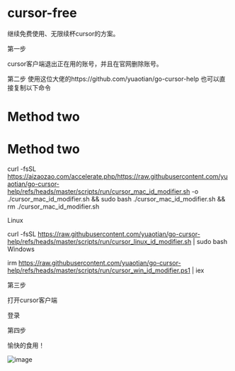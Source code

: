 # cursor-free 

继续免费使用、无限续杯cursor的方案。

第一步

cursor客户端退出正在用的账号，并且在官网删除账号。


第二步
使用这位大佬的https://github.com/yuaotian/go-cursor-help
也可以直接复制以下命令

# Method two
# Method two
curl -fsSL https://aizaozao.com/accelerate.php/https://raw.githubusercontent.com/yuaotian/go-cursor-help/refs/heads/master/scripts/run/cursor_mac_id_modifier.sh -o ./cursor_mac_id_modifier.sh && sudo bash ./cursor_mac_id_modifier.sh && rm ./cursor_mac_id_modifier.sh

Linux

curl -fsSL https://raw.githubusercontent.com/yuaotian/go-cursor-help/refs/heads/master/scripts/run/cursor_linux_id_modifier.sh | sudo bash 
Windows

irm https://raw.githubusercontent.com/yuaotian/go-cursor-help/refs/heads/master/scripts/run/cursor_win_id_modifier.ps1 | iex

第三步

打开cursor客户端

登录

第四步

愉快的食用！

![image](https://github.com/user-attachments/assets/83ef8933-300d-43ab-844b-4a3fde97f47d)

